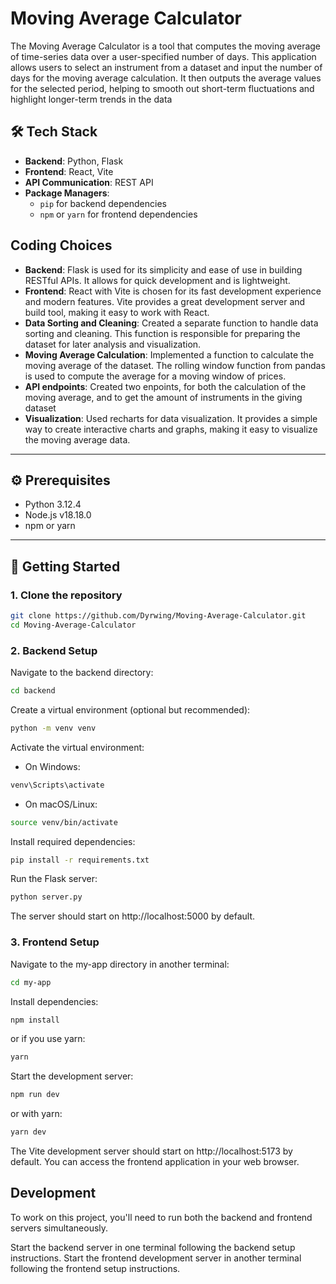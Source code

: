 # Moving Average Calculator

The Moving Average Calculator is a tool that computes the moving average of time-series data over a user-specified number of days. This application allows users to select an instrument from a dataset and input the number of days for the moving average calculation. It then outputs the average values for the selected period, helping to smooth out short-term fluctuations and highlight longer-term trends in the data



## 🛠 Tech Stack

- **Backend**: Python, Flask
- **Frontend**: React, Vite
- **API Communication**: REST API
- **Package Managers**:
  - `pip` for backend dependencies
  - `npm` or `yarn` for frontend dependencies

## Coding Choices
- **Backend**: Flask is used for its simplicity and ease of use in building RESTful APIs. It allows for quick development and is lightweight.
- **Frontend**: React with Vite is chosen for its fast development experience and modern features. Vite provides a great development server and build tool, making it easy to work with React.
- **Data Sorting and Cleaning**: Created a separate function to handle data sorting and cleaning. This function is responsible for preparing the dataset for later analysis and visualization.
- **Moving Average Calculation**: Implemented a function to calculate the moving average of the dataset. The rolling window function from pandas is used to compute the average for a moving window of prices.
- **API endpoints**: Created two enpoints, for both the calculation of the moving average, and to get the amount of instruments in the giving dataset
- **Visualization**: Used recharts for data visualization. It provides a simple way to create interactive charts and graphs, making it easy to visualize the moving average data.
---


## ⚙️ Prerequisites

- Python 3.12.4
- Node.js v18.18.0
- npm or yarn

---

## 🚀 Getting Started

### 1. Clone the repository

```bash
git clone https://github.com/Dyrwing/Moving-Average-Calculator.git
cd Moving-Average-Calculator
```

### 2. Backend Setup

Navigate to the backend directory:
```bash
cd backend
```

Create a virtual environment (optional but recommended):
```bash
python -m venv venv
```
Activate the virtual environment:

- On Windows:
```bash
venv\Scripts\activate
```
- On macOS/Linux:
```bash
source venv/bin/activate
```

Install required dependencies:
```bash
pip install -r requirements.txt
```
Run the Flask server:
```bash
python server.py
```
The server should start on http://localhost:5000 by default.


### 3. Frontend Setup

Navigate to the my-app directory in another terminal:
```bash
cd my-app
```
Install dependencies:
```bash
npm install
```
or if you use yarn:
```bash
yarn
```
Start the development server:
```bash
npm run dev
```
or with yarn:
```bash
yarn dev
```
The Vite development server should start on http://localhost:5173 by default. You can access the frontend application in your web browser.

## Development
To work on this project, you'll need to run both the backend and frontend servers simultaneously.

Start the backend server in one terminal following the backend setup instructions.
Start the frontend development server in another terminal following the frontend setup instructions.

